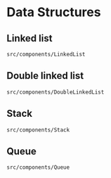 # Data Structures

## Linked list
```
src/components/LinkedList
```

## Double linked list
```
src/components/DoubleLinkedList
```

## Stack
```
src/components/Stack
```

## Queue
```
src/components/Queue
```